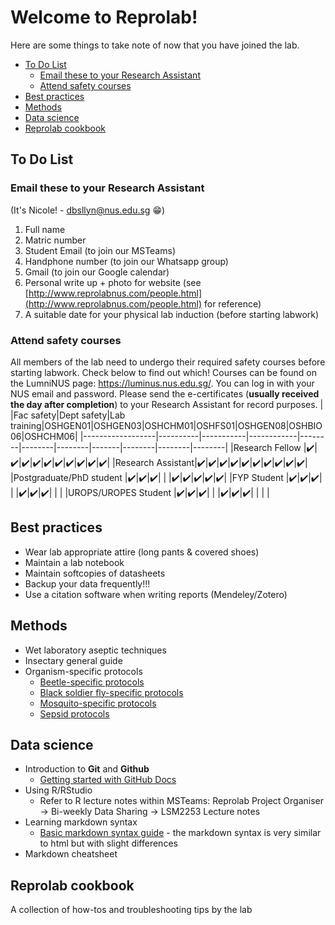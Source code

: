 Welcome to Reprolab!
================

Here are some things to take note of now that you have joined the lab.

-   [To Do List](#To-Do-List)
    -   [Email these to your Research Assistant](#Email-these-to-your-Research-Assistant)
    -   [Attend safety courses](#Attend-safety-courses)
-   [Best practices](#Best-practices)
-   [Methods](#Methods)
-   [Data science](#Data-science)
-   [Reprolab cookbook](#Reprolab-cookbook)


To Do List
---------------


### Email these to your Research Assistant ###
(It's Nicole! - dbsllyn@nus.edu.sg :grin:) 

1. Full name 
2. Matric number 
3. Student Email (to join our MSTeams)
4. Handphone number (to join our Whatsapp group)
5. Gmail (to join our Google calendar) 
6. Personal write up + photo for website (see [http://www.reprolabnus.com/people.html](http://www.reprolabnus.com/people.html) for reference)
7. A suitable date for your physical lab induction (before starting labwork)


### Attend safety courses ###

All members of the lab need to undergo their required safety courses before starting labwork. Check below to find out which! Courses can be found on the LumniNUS page: https://luminus.nus.edu.sg/. You can log in with your NUS email and password.
Please send the e-certificates (**usually received the day after completion**) to your Research Assistant for record purposes. 
|                  |Fac safety|Dept safety|Lab training|OSHGEN01|OSHGEN03|OSHCHM01|OSHFS01|OSHGEN08|OSHBIO06|OSHCHM06|
|------------------|----------|-----------|------------|--------|--------|--------|-------|--------|--------|--------|
|Research Fellow   |:heavy_check_mark:|:heavy_check_mark:|:heavy_check_mark:|:heavy_check_mark:|:heavy_check_mark:|:heavy_check_mark:|:heavy_check_mark:|:heavy_check_mark:|:heavy_check_mark:|:heavy_check_mark:|
|Research Assistant|:heavy_check_mark:|:heavy_check_mark:|:heavy_check_mark:|:heavy_check_mark:|:heavy_check_mark:|:heavy_check_mark:|:heavy_check_mark:|:heavy_check_mark:|:heavy_check_mark:|:heavy_check_mark:|
|Postgraduate/PhD student |:heavy_check_mark:|:heavy_check_mark:|:heavy_check_mark:|        |        |:heavy_check_mark:|:heavy_check_mark:|:heavy_check_mark:|:heavy_check_mark:|:heavy_check_mark:|
|FYP Student       |:heavy_check_mark:|:heavy_check_mark:|:heavy_check_mark:|        |        |:heavy_check_mark:|:heavy_check_mark:|:heavy_check_mark:|        |        |
|UROPS/UROPES Student     |:heavy_check_mark:|:heavy_check_mark:|:heavy_check_mark:|        |        |:heavy_check_mark:|:heavy_check_mark:|:heavy_check_mark:|        |        |        |


Best practices
----------------
- Wear lab appropriate attire (long pants & covered shoes)
- Maintain a lab notebook
- Maintain softcopies of datasheets
- Backup your data frequently!!!
- Use a citation software when writing reports (Mendeley/Zotero)

Methods
----------
- Wet laboratory aseptic techniques
- Insectary general guide
- Organism-specific protocols
  - [Beetle-specific protocols](https://github.com/ReproLab/_lab_readme/blob/master/Beetle.md)
  - [Black soldier fly-specific protocols](https://github.com/nicholaslws/BSF-projects/blob/master/SOP/SOP.md)
  - [Mosquito-specific protocols](https://github.com/ReproLab/_lab_readme/blob/master/mosquito.md)
  - [Sepsid protocols](https://github.com/ReproLab/_lab_readme/blob/master/Sepsid.md)


Data science
------------
- Introduction to **Git** and **Github**
  - [Getting started with GitHub Docs](https://docs.github.com/en/free-pro-team@latest/github/getting-started-with-github/set-up-git#next-steps-authenticating-with-github-from-git)
- Using R/RStudio
  - Refer to R lecture notes within MSTeams: Reprolab Project Organiser &#8594; Bi-weekly Data Sharing &#8594; LSM2253 Lecture notes
- Learning markdown syntax
  - [Basic markdown syntax guide](https://www.markdownguide.org/basic-syntax/) - the markdown syntax is very similar to html but with slight differences
- Markdown cheatsheet

Reprolab cookbook
----------------------
A collection of how-tos and troubleshooting tips by the lab
